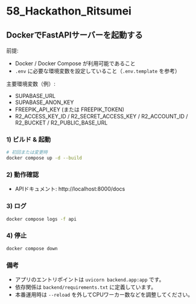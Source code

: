 # 58_Hackathon_Ritsumei

## DockerでFastAPIサーバーを起動する

前提:
- Docker / Docker Compose が利用可能であること
- `.env` に必要な環境変数を設定していること（`.env.template` を参考）

主要環境変数（例）:
- SUPABASE_URL
- SUPABASE_ANON_KEY
- FREEPIK_API_KEY (または FREEPIK_TOKEN)
- R2_ACCESS_KEY_ID / R2_SECRET_ACCESS_KEY / R2_ACCOUNT_ID / R2_BUCKET / R2_PUBLIC_BASE_URL

### 1) ビルド & 起動
```bash
# 初回または変更時
docker compose up -d --build
```

### 2) 動作確認
- APIドキュメント: http://localhost:8000/docs

### 3) ログ
```bash
docker compose logs -f api
```

### 4) 停止
```bash
docker compose down
```

### 備考
- アプリのエントリポイントは `uvicorn backend.app:app` です。
- 依存関係は `backend/requirements.txt` に定義しています。
- 本番運用時は `--reload` を外してCPUワーカー数などを調整してください。
